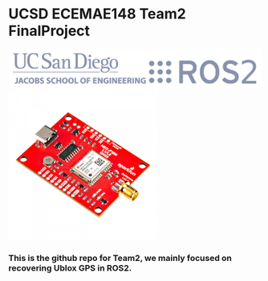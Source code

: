# UCSD ECEMAE148 Team2 FinalProject

<img src="ucsd_ros2_logos.png">
<img src="ublox.jpg" width="300" height="300">
<div>
<h3>This is the github repo for Team2, we mainly focused on recovering Ublox GPS in ROS2. </h3>
